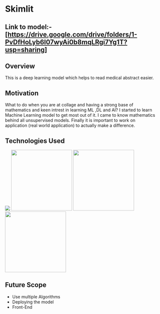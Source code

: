 # Skimlit


## Link to model:- [https://drive.google.com/drive/folders/1-PvDfHoLyb6I07wyAi0b8mqLRgi7Yg1T?usp=sharing]

## Overview
This is a deep learning model which helps to read medical abstract easier.


## Motivation
What to do when you are at collage and having a strong base of mathematics and keen intrest in learning ML ,DL and AI? I started to learn Machine Learning model to get most out of it. I came to know mathematics behind all unsupervised models. Finally it is important to work on application (real world application) to actually make a difference.


## Technologies Used

![](https://forthebadge.com/images/badges/made-with-python.svg)
 [<img target="_blank" src="https://scikit-learn.org/stable/_static/scikit-learn-logo-small.png" width=200>](https://scikit-learn.org/stable/)
 [<img target="_blank" src="https://user-images.githubusercontent.com/106836228/185730141-b8e739bb-8c0e-42ce-bc83-81f45cde875b.png" width=200>](https://www.tensorflow.org/)
 [<img target="_blank" src="https://user-images.githubusercontent.com/106836228/185730270-20281dad-529e-46b9-8a2d-385a6b46b32f.png" width=200>](https://www.tensorflow.org/api_docs/python/tf/keras)
 
 
 
 ## Future Scope

* Use multiple Algorithms
* Deploying the model
* Front-End
